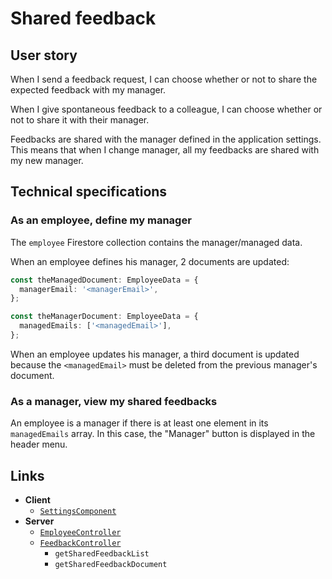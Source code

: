 # Shared feedback

## User story

When I send a feedback request, I can choose whether or not to share the expected feedback with my manager.

When I give spontaneous feedback to a colleague, I can choose whether or not to share it with their manager.

Feedbacks are shared with the manager defined in the application settings.
This means that when I change manager, all my feedbacks are shared with my new manager.

## Technical specifications

### As an employee, define my manager

The `employee` Firestore collection contains the manager/managed data.

When an employee defines his manager, 2 documents are updated:

```ts
const theManagedDocument: EmployeeData = {
  managerEmail: '<managerEmail>',
};

const theManagerDocument: EmployeeData = {
  managedEmails: ['<managedEmail>'],
};
```

When an employee updates his manager, a third document is updated because the `<managedEmail>` must be deleted from the previous manager's document.

### As a manager, view my shared feedbacks

An employee is a manager if there is at least one element in its `managedEmails` array.
In this case, the "Manager" button is displayed in the header menu.

## Links

- **Client**
  - [`SettingsComponent`](https://github.com/Zenika/feedzback/blob/main/client/src/app/settings/settings.component.ts)
- **Server**
  - [`EmployeeController`](https://github.com/Zenika/feedzback/blob/main/server/src/employee/employee.controller.ts)
  - [`FeedbackController`](https://github.com/Zenika/feedzback/blob/main/server/src/feedback/feedback.controller.ts)
    - `getSharedFeedbackList`
    - `getSharedFeedbackDocument`
